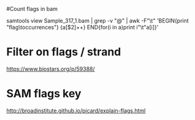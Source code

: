 #Count flags in bam

samtools view Sample_317_1.bam | grep -v "@" | awk -F"\t" 'BEGIN{print "flag\toccurrences"} {a[$2]++} END{for(i in a)print i"\t"a[i]}'

# Filter on flags / strand
https://www.biostars.org/p/59388/

# SAM flags key
http://broadinstitute.github.io/picard/explain-flags.html
